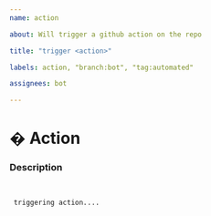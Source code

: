 ```yaml
---
name: action

about: Will trigger a github action on the repo

title: "trigger <action>"

labels: action, "branch:bot", "tag:automated"

assignees: bot

---
```


# � Action

### Description

<pre><code>
<!-- What is the action to trigger and why? -->
<!-- ✍️edit: --> triggering action....
</code></pre>
